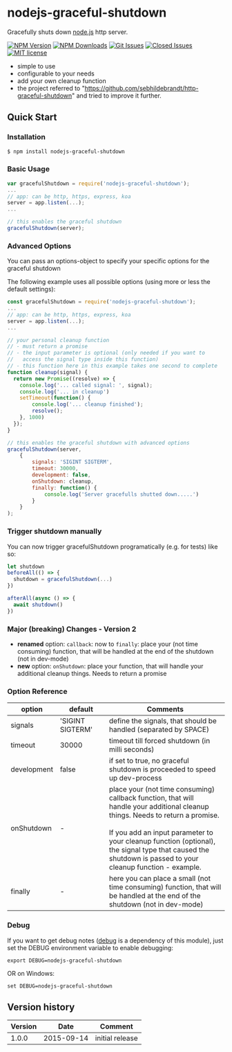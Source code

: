 # nodejs-graceful-shutdown

Gracefully shuts down [node.js][nodejs-url] http server.

[![NPM Version][npm-image]][npm-url]
[![NPM Downloads][downloads-image]][downloads-url]
[![Git Issues][issues-img]][issues-url]
[![Closed Issues][closed-issues-img]][closed-issues-url]
[![MIT license][license-img]][license-url]

- simple to use
- configurable to your needs
- add your own cleanup function
- the project referred to "https://github.com/sebhildebrandt/http-graceful-shutdown" and tried to improve it further.

## Quick Start

### Installation

```bash
$ npm install nodejs-graceful-shutdown
```

### Basic Usage

```js
var gracefulShutdown = require('nodejs-graceful-shutdown');
...
// app: can be http, https, express, koa
server = app.listen(...);
...

// this enables the graceful shutdown
gracefulShutdown(server);
```

### Advanced Options

You can pass an options-object to specify your specific options for the graceful shutdown

The following example uses all possible options (using more or less the default settings):

```js
const gracefulShutdown = require('nodejs-graceful-shutdown');
...
// app: can be http, https, express, koa
server = app.listen(...);
...

// your personal cleanup function
// - must return a promise
// - the input parameter is optional (only needed if you want to
//   access the signal type inside this function)
// - this function here in this example takes one second to complete
function cleanup(signal) {
  return new Promise((resolve) => {
	console.log('... called signal: ', signal);
  	console.log('... in cleanup')
  	setTimeout(function() {
  		console.log('... cleanup finished');
  		resolve();
  	}, 1000)
  });
}

// this enables the graceful shutdown with advanced options
gracefulShutdown(server,
	{
		signals: 'SIGINT SIGTERM',
		timeout: 30000,
		development: false,
		onShutdown: cleanup,
		finally: function() {
			console.log('Server gracefulls shutted down.....')
		}
	}
);
```

### Trigger shutdown manually

You can now trigger gracefulShutdown programatically (e.g. for tests) like so:

```js
let shutdown
beforeAll(() => {
  shutdown = gracefulShutdown(...)
})

afterAll(async () => {
  await shutdown()
})
```

### Major (breaking) Changes - Version 2

- **renamed** option: `callback`: now to `finally`: place your (not time consuming) function, that will be handled at the end of the shutdown (not in dev-mode)
- **new** option: `onShutdown`: place your function, that will handle your additional cleanup things. Needs to return a promise

### Option Reference

| option      | default          | Comments                                                                                                                                                                                                                                                                                                 |
| ----------- | ---------------- | -------------------------------------------------------------------------------------------------------------------------------------------------------------------------------------------------------------------------------------------------------------------------------------------------------- |
| signals     | 'SIGINT SIGTERM' | define the signals, that should be handled (separated by SPACE)                                                                                                                                                                                                                                          |
| timeout     | 30000            | timeout till forced shutdown (in milli seconds)                                                                                                                                                                                                                                                          |
| development | false            | if set to true, no graceful shutdown is proceeded to speed up dev-process                                                                                                                                                                                                                                |
| onShutdown  | -                | place your (not time consuming) callback function, that will<br>handle your additional cleanup things. Needs to return a promise.<br><br>If you add an input parameter to your cleanup function (optional),<br>the signal type that caused the shutdown is passed to your<br>cleanup function - example. |
| finally     | -                | here you can place a small (not time consuming) function, that will<br>be handled at the end of the shutdown (not in dev-mode)                                                                                                                                                                           |

### Debug

If you want to get debug notes ([debug][debug-url] is a dependency of this module), just set the DEBUG environment variable to enable
debugging:

```
export DEBUG=nodejs-graceful-shutdown
```

OR on Windows:

```
set DEBUG=nodejs-graceful-shutdown
```

## Version history

| Version | Date       | Comment         |
| ------- | ---------- | --------------- |
| 1.0.0   | 2015-09-14 | initial release |

[npm-image]: https://img.shields.io/npm/v/nodejs-graceful-shutdown.svg?style=flat-square
[npm-url]: https://npmjs.org/package/nodejs-graceful-shutdown
[downloads-image]: https://img.shields.io/npm/dm/nodejs-graceful-shutdown.svg?style=flat-square
[downloads-url]: https://npmjs.org/package/nodejs-graceful-shutdown
[license-url]: https://github.com/silvernine/nodejs-graceful-shutdown/blob/master/LICENSE
[license-img]: https://img.shields.io/badge/license-MIT-blue.svg?style=flat-square
[npmjs-license]: https://img.shields.io/npm/l/nodejs-graceful-shutdown.svg?style=flat-square
[nodejs-url]: https://nodejs.org/en/
[express-url]: https://github.com/strongloop/expressjs.com
[koa-url]: https://github.com/koajs/koa
[http-url]: https://nodejs.org/api/http.html
[debug-url]: https://github.com/visionmedia/debug
[issues-img]: https://img.shields.io/github/issues/silvernine/nodejs-graceful-shutdown.svg?style=flat-square
[issues-url]: https://github.com/silvernine/nodejs-graceful-shutdown/issues
[closed-issues-img]: https://img.shields.io/github/issues-closed-raw/silvernine/nodejs-graceful-shutdown.svg?style=flat-square
[closed-issues-url]: https://github.com/silvernine/nodejs-graceful-shutdown/issues?q=is%3Aissue+is%3Aclosed
